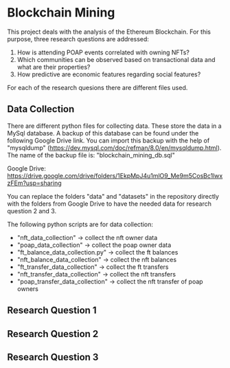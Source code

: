 # Blockchain Mining

This project deals with the analysis of the Ethereum Blockchain. For this purpose, three research questions are addressed:

1. How is attending POAP events correlated with owning NFTs?
2. Which communities can be observed based on transactional data and what are their properties?
3. How predictive are economic features regarding social features?

For each of the research quesions there are different files used.

## Data Collection
There are different python files for collecting data. These store the data in a MySql database. A backup of this database can be found under the following Google Drive link. You can import this backup with the help of "mysqldump" (https://dev.mysql.com/doc/refman/8.0/en/mysqldump.html). The name of the backup file is: "blockchain_mining_db.sql"

Google Drive: https://drive.google.com/drive/folders/1EkpMpJ4u1mlO9_Me9m5CosBc1lwxzFEm?usp=sharing

You can replace the folders "data" and "datasets" in the repository directly with the folders from Google Drive to have the needed data for research question 2 and 3.

The following python scripts are for data collection:

- "nft_data_collection" -> collect the nft owner data
- "poap_data_collection" -> collect the poap owner data
- "ft_balance_data_collection.py" -> collect the ft balances
- "nft_balance_data_collection" -> collect the nft balances
- "ft_transfer_data_collection" -> collect the ft transfers
- "nft_transfer_data_collection" -> collect the nft transfers
- "poap_transfer_data_collection" -> collect the nft transfer of poap owners


## Research Question 1

## Research Question 2

## Research Question 3
